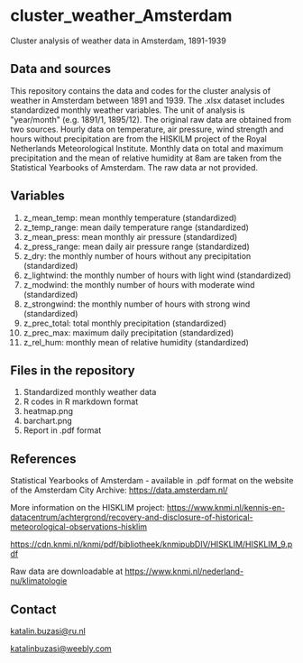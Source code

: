 # cluster_weather_Amsterdam
Cluster analysis of weather data in Amsterdam, 1891-1939

## Data and sources
This repository contains the data and codes for the cluster analysis of weather in Amsterdam between 1891 and 1939. The .xlsx dataset includes standardized monthly weather variables. The unit of analysis is "year/month" (e.g. 1891/1, 1895/12). The original raw data are obtained from two sources. Hourly data on temperature, air pressure, wind strength and hours without precipitation are from the HISKILM project of the Royal Netherlands Meteorological Institute. Monthly data on total and maximum precipitation and the mean of relative humidity at 8am are taken from the Statistical Yearbooks of Amsterdam. The raw data ar not provided. 

## Variables
1. z_mean_temp: mean monthly temperature (standardized)
2. z_temp_range: mean daily temperature range (standardized)
3. z_mean_press: mean monthly air pressure (standardized)
4. z_press_range: mean daily air pressure range (standardized)
5. z_dry: the monthly number of hours without any precipitation (standardized)
6. z_lightwind: the monthly number of hours with light wind (standardized)
7. z_modwind: the monthly number of hours with moderate wind (standardized)
8. z_strongwind: the monthly number of hours with strong wind (standardized)
9. z_prec_total: total monthly precipitation (standardized)
10. z_prec_max: maximum daily precipitation (standardized)
11. z_rel_hum: monthly mean of relative humidity (standardized)

## Files in the repository
1. Standardized monthly weather data
2. R codes in R markdown format
3. heatmap.png
4. barchart.png
5. Report in .pdf format

## References

Statistical Yearbooks of Amsterdam - available in .pdf format on the website of the Amsterdam City Archive: https://data.amsterdam.nl/

More information on the HISKLIM project: https://www.knmi.nl/kennis-en-datacentrum/achtergrond/recovery-and-disclosure-of-historical-meteorological-observations-hisklim

https://cdn.knmi.nl/knmi/pdf/bibliotheek/knmipubDIV/HISKLIM/HISKLIM_9.pdf

Raw data are downloadable at https://www.knmi.nl/nederland-nu/klimatologie


## Contact
katalin.buzasi@ru.nl

katalinbuzasi@weebly.com
